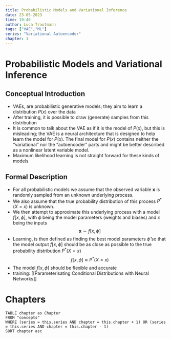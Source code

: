 ```yaml
---
title: Probabilistic Models and Variational Inference
date: 23-05-2023
time: 19:40
author: Luca Trautmann
tags: ["VAE","ML"]
series: "Variational Autoencoder"
chapter: 1
---
```

# Probabilistic Models and Variational Inference
## Conceptual Introduction
- VAEs, are probabilistic generative models; they aim to learn a distribution $P(x)$ over the data
- After training, it is possible to draw (generate) samples from this distribution
- It is common to talk about the VAE as if it is the model of $P(x)$, but this is misleading; the VAE is a neural architecture that is designed to help learn the model for $P(x)$. The final model for $P(x)$ contains neither the “variational” nor the “autoencoder” parts and might be better described as a nonlinear latent variable model.
- Maximum likelihood learning is not straight forward for these kinds of models

## Formal Description
- For all probabilistic models we assume that the observed variable $\mathbf{x}$ is randomly sampled from an unknown underlying process. 
- We also assume that the true probability distribution of this process $P^*(X = x)$ is unknown.
- We then attempt to approximate this underlying process with a model $f[x,\phi]$, with $\phi$ being the model parameters (weights and biases) and $x$ being the inputs
$$\mathbf{x} \sim f[x,\phi]$$
- Learning, is then defined as finding the best model parameters $\hat{\phi}$ so that the model output $f[x,\phi]$ should be as close as possible to the true probability distribution $P^*(X = x)$
$$f[x,\phi] \approx P^*(X = x)$$
- The model $f[x,\phi]$ should be flexible and accurate
- training: [[Parameterisating Conditional Distributions with Neural Networks]]

# Chapters
```dataview
TABLE chapter as Chapter
FROM "concepts"
WHERE (series = this.series AND chapter = this.chapter + 1) OR (series = this.series AND chapter = this.chapter - 1)
SORT chapter asc
```

